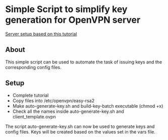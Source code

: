 # Simple Script to simplify key generation for OpenVPN server
[Server setup based on this tutorial](https://wiki.ubuntuusers.de/OpenVPN/)

## About
This simple script can be used to automate the task of issuing keys and the corresponding config files.

## Setup
* Complete tutorial
* Copy files into /etc/openvpn/easy-rsa2
* Make auto-generate-key.sh and build-key-batch executable (chmod +x)
* Check all the names inside auto-generate-key.sh and client_template.ovpn

The script auto-generate-key.sh can now be used to generate keys and config files.
Keys will be created based on the values set in the vars file.
